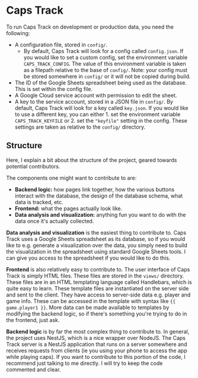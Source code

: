 # Caps Track

To run Caps Track on development or production data, you need the following:
- A configuration file, stored in `config/`.
  - By default, Caps Track will look for a config called `config.json`. If you would like to set a custom config, set the environment variable `CAPS_TRACK_CONFIG`. The value of this environment variable is taken as a filepath relative to the base of `config/`. Note: your config must be stored somewhere in `config/` or it will not be copied during build.
- The ID of the Google Sheets spreadsheet being used as the database. This is set within the config file.
- A Google Cloud service account with permission to edit the sheet.
- A key to the service account, stored in a JSON file in `config/`. By default, Caps Track will look for a key called `key.json`. If you would like to use a different key, you can either 1. set the environment variable `CAPS_TRACK_KEYFILE` or 2. set the `"keyfile"` setting in the config. These settings are taken as relative to the `config/` directory.

## Structure

Here, I explain a bit about the structure of the project, geared towards potential contributors.

The components one might want to contribute to are:
- **Backend logic:** how pages link together, how the various buttons interact with the database, the design of the database schema, what data is tracked, etc.
- **Frontend:** what the pages actually look like.
- **Data analysis and visualization:** anything fun you want to do with the data once it's actually collected.


**Data analysis and visualization** is the easiest thing to contribute to. Caps Track uses a Google Sheets spreadsheet as its database, so if you would like to e.g. generate a visualization over the data, you simply need to build the visualization in the spreadsheet using standard Google Sheets tools. I can give you access to the spreadsheet if you would like to do this.

**Frontend** is also relatively easy to contribute to. The user interface of Caps Track is simply HTML files. These files are stored in the `views/` directory. These files are in an HTML templating language called Handlebars, which is quite easy to learn. These template files are instantiated on the server side and sent to the client. They have access to server-side data e.g. player and game info. These can be accessed in the template with syntax like `{{ game.player1 }}`. More data can be made available to templates by modifying the backend logic, so if there's something you're trying to do in the frontend, just ask.

**Backend logic** is by far the most complex thing to contribute to. In general, the project uses NestJS, which is a nice wrapper over NodeJS. The Caps Track server is a NestJS application that runs on a server somewhere and receives requests from clients (ie you using your phone to access the app while playing caps). If you want to contribute to this portion of the code, I recommend just talking to me directly. I will try to keep the code commented and clear.
